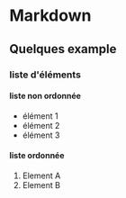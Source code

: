 # Markdown
## Quelques example 
### liste d'éléments
#### liste non ordonnée
- élément 1
- élément 2
- élément 3
#### liste ordonnée
1. Element A
2. Element B
  
